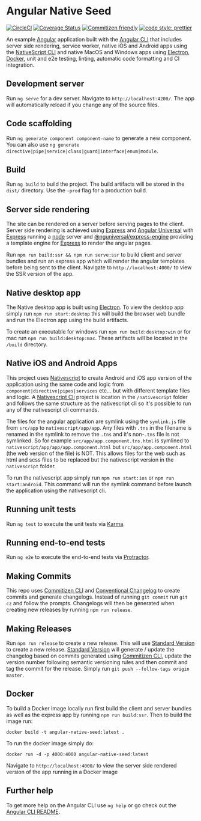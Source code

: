 # Angular Native Seed

[![CircleCI][circleci-badge]][circleci]
[![Coverage Status][coveralls-badge]][coveralls]
[![Commitizen friendly][commitizen-badge]][commitizen]
[![code style: prettier][prettier-badge]][prettier]

An example [Angular][angular] application built with the [Angular CLI][angular-cli] that includes server side rendering, service worker, native iOS and Android apps using the [NativeScript CLI][nativescript] and native MacOS and Windows apps using [Electron][electron], [Docker][docker], unit and e2e testing, linting, automatic code formatting and CI integration.

## Development server

Run `ng serve` for a dev server. Navigate to `http://localhost:4200/`. The app will automatically reload if you change any of the source files.

## Code scaffolding

Run `ng generate component component-name` to generate a new component. You can also use `ng generate directive|pipe|service|class|guard|interface|enum|module`.

## Build

Run `ng build` to build the project. The build artifacts will be stored in the `dist/` directory. Use the `-prod` flag for a production build.

## Server side rendering

The site can be rendered on a server before serving pages to the client. Server side rendering is achieved using [Express][express] and [Angular Universal][angular-universal] with [Express][express] running a [node][nodejs] server and [@nguniversal/express-engine][@nguniversal] providing a template engine for [Express][express] to render the angular pages.

Run `npm run build:ssr && npm run serve:ssr` to build client and server bundles and run an express app which will render the angular templates before being sent to the client. Navigate to `http://localhost:4000/` to view the SSR version of the app.

## Native desktop app

The Native desktop app is built using [Electron][electron]. To view the desktop app simply run `npm run start:desktop` this will build the browser web bundle and run the Electron app using the build artifacts.

To create an executable for windows run `npm run build:desktop:win` or for mac run `npm run build:desktop:mac`. These artifacts will be located in the `/build` directory.

## Native iOS and Android Apps

This project uses [Nativescript][nativescript] to create Android and iOS app version of the application using the same code and logic from `component|directive|pipes|services` etc... but with different template files and logic. A [Nativescript Cli][nativescript] project is location in the `/nativescript` folder and follows the same structure as the nativescript cli so it's possible to run any of the nativescript cli commands.

The files for the angular application are symlink using the `symlink.js` file from `src/app` to `nativescript/app/app`. Any files with `.tns` in the filename is renamed in the symlink to remove the `.tns` and it's non-`.tns` file is not symlinked. So for example `src/app/app.component.tns.html` is symlined to `nativescript/app/app/app.component.html` but `src/app/app.component.html` (the web version of the file) is NOT. This allows files for the web such as html and scss files to be replaced but the nativescript version in the `nativescript` folder.

To run the nativescript app simply run `npm run start:ios` or `npm run start:android`. This command will run the symlink command before launch the application using the nativescript cli.

## Running unit tests

Run `ng test` to execute the unit tests via [Karma][karma].

## Running end-to-end tests

Run `ng e2e` to execute the end-to-end tests via [Protractor][protractor].

## Making Commits

This repo uses [Commitizen CLI][commitizen] and [Conventional Changelog][conventional-changelog] to create commits and generate changelogs. Instead of running `git commit` run `git cz` and follow the prompts. Changelogs will then be generated when creating new releases by running `npm run release`.

## Making Releases

Run `npm run release` to create a new release. This will use [Standard Version][standard-version] to create a new release. [Standard Version][standard-version] will generate / update the changelog based on commits generated using [Commitizen CLI][commitizen], update the version number following semantic versioning rules and then commit and tag the commit for the release. Simply run `git push --follow-tags origin master`.

## Docker

To build a Docker image locally run first build the client and server bundles as well as the express app by running `npm run build:ssr`. Then to build the image run:

```
docker build -t angular-native-seed:latest .
```

To run the docker image simply do:

```
docker run -d -p 4000:4000 angular-native-seed:latest
```

Navigate to `http://localhost:4000/` to view the server side rendered version of the app running in a Docker image

## Further help

To get more help on the Angular CLI use `ng help` or go check out the [Angular CLI README][angular-cli-readme].

[circleci]: https://circleci.com/gh/edoparearyee/angular-native-seed
[circleci-badge]: https://circleci.com/gh/edoparearyee/angular-native-seed.svg?style=shield
[coveralls]: https://coveralls.io/github/edoparearyee/angular-native-seed?branch=master
[coveralls-badge]: https://coveralls.io/repos/github/edoparearyee/angular-native-seed/badge.svg?branch=master
[commitizen]: http://commitizen.github.io/cz-cli/
[commitizen-badge]: https://img.shields.io/badge/commitizen-friendly-brightgreen.svg
[conventional-changelog]: https://github.com/conventional-changelog/conventional-changelog
[standard-version]: https://github.com/conventional-changelog/standard-version
[karma]: https://karma-runner.github.io
[protractor]: http://www.protractortest.org/
[angular]: https://angular.io/
[angular-cli]: https://github.com/angular/angular-cli
[angular-cli-readme]: https://github.com/angular/angular-cli/blob/master/README.md
[express]: https://expressjs.com/
[angular-universal]: https://github.com/angular/universal
[@nguniversal]: https://github.com/angular/universal/tree/master/modules/express-engine
[nodejs]: https://nodejs.org/en/
[nativescript]: https://www.nativescript.org/
[electron]: https://electronjs.org/
[prettier-badge]: https://img.shields.io/badge/code_style-prettier-ff69b4.svg?style=badge
[prettier]: https://github.com/prettier/prettier

[docker]:[https://www.docker.com/]
